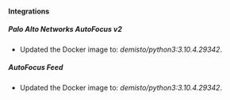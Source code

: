 #### Integrations
##### Palo Alto Networks AutoFocus v2
- Updated the Docker image to: *demisto/python3:3.10.4.29342*.
##### AutoFocus Feed
- Updated the Docker image to: *demisto/python3:3.10.4.29342*.
